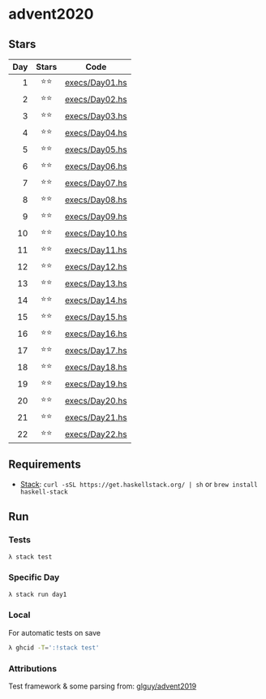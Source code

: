 # advent2020

## Stars

| Day   | Stars   | Code |
|------:|:-------:|------|
|   1   |  ⭐⭐   | [execs/Day01.hs](https://github.com/egnwd/advent/blob/main/execs/Day01.hs) |
|   2   |  ⭐⭐   | [execs/Day02.hs](https://github.com/egnwd/advent/blob/main/execs/Day02.hs) |
|   3   |  ⭐⭐   | [execs/Day03.hs](https://github.com/egnwd/advent/blob/main/execs/Day03.hs) |
|   4   |  ⭐⭐   | [execs/Day04.hs](https://github.com/egnwd/advent/blob/main/execs/Day04.hs) |
|   5   |  ⭐⭐   | [execs/Day05.hs](https://github.com/egnwd/advent/blob/main/execs/Day05.hs) |
|   6   |  ⭐⭐   | [execs/Day06.hs](https://github.com/egnwd/advent/blob/main/execs/Day06.hs) |
|   7   |  ⭐⭐   | [execs/Day07.hs](https://github.com/egnwd/advent/blob/main/execs/Day07.hs) |
|   8   |  ⭐⭐   | [execs/Day08.hs](https://github.com/egnwd/advent/blob/main/execs/Day08.hs) |
|   9   |  ⭐⭐   | [execs/Day09.hs](https://github.com/egnwd/advent/blob/main/execs/Day09.hs) |
|   10  |  ⭐⭐   | [execs/Day10.hs](https://github.com/egnwd/advent/blob/main/execs/Day10.hs) |
|   11  |  ⭐⭐   | [execs/Day11.hs](https://github.com/egnwd/advent/blob/main/execs/Day11.hs) |
|   12  |  ⭐⭐   | [execs/Day12.hs](https://github.com/egnwd/advent/blob/main/execs/Day12.hs) |
|   13  |  ⭐⭐   | [execs/Day13.hs](https://github.com/egnwd/advent/blob/main/execs/Day13.hs) |
|   14  |  ⭐⭐   | [execs/Day14.hs](https://github.com/egnwd/advent/blob/main/execs/Day14.hs) |
|   15  |  ⭐⭐   | [execs/Day15.hs](https://github.com/egnwd/advent/blob/main/execs/Day15.hs) |
|   16  |  ⭐⭐   | [execs/Day16.hs](https://github.com/egnwd/advent/blob/main/execs/Day16.hs) |
|   17  |  ⭐⭐   | [execs/Day17.hs](https://github.com/egnwd/advent/blob/main/execs/Day17.hs) |
|   18  |  ⭐⭐   | [execs/Day18.hs](https://github.com/egnwd/advent/blob/main/execs/Day18.hs) |
|   19  |  ⭐⭐   | [execs/Day19.hs](https://github.com/egnwd/advent/blob/main/execs/Day19.hs) |
|   20  |  ⭐⭐   | [execs/Day20.hs](https://github.com/egnwd/advent/blob/main/execs/Day20.hs) |
|   21  |  ⭐⭐   | [execs/Day21.hs](https://github.com/egnwd/advent/blob/main/execs/Day21.hs) |
|   22  |  ⭐⭐   | [execs/Day22.hs](https://github.com/egnwd/advent/blob/main/execs/Day22.hs) |

## Requirements

 - [Stack](https://docs.haskellstack.org/en/stable/install_and_upgrade/): `curl -sSL https://get.haskellstack.org/ | sh` or `brew install haskell-stack`

## Run

### Tests

```sh
λ stack test
```

### Specific Day

```sh
λ stack run day1
```

### Local

For automatic tests on save
```sh
λ ghcid -T=':!stack test'
```

### Attributions

Test framework & some parsing from: [glguy/advent2019](https://github.com/glguy/advent2019)
